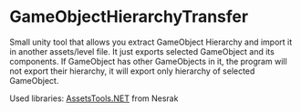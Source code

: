 # GameObjectHierarchyTransfer
Small unity tool that allows you extract GameObject Hierarchy and import it in another assets/level file. It just exports selected GameObject and its components. If GameObject has other GameObjects in it, the program will not export their hierarchy, it will export only hierarchy of selected GameObject.

Used libraries:
[AssetsTools.NET](https://github.com/nesrak1/AssetsTools.NET/tree/main) from Nesrak
